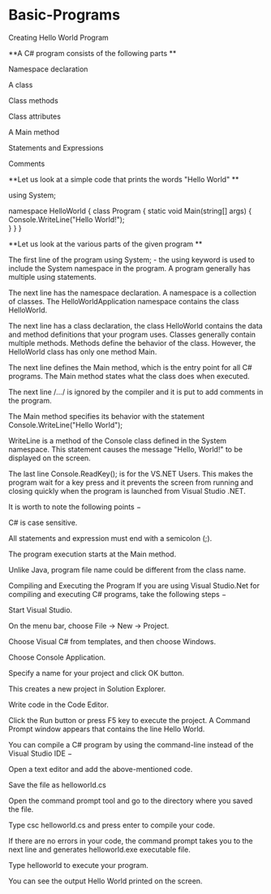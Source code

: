 # Basic-Programs
Creating Hello World Program

**A C# program consists of the following parts **

Namespace declaration

A class

Class methods

Class attributes

A Main method

Statements and Expressions

Comments

**Let us look at a simple code that prints the words "Hello World" **

using System;

namespace HelloWorld
{
  class Program
  {
    static void Main(string[] args)
    {
      Console.WriteLine("Hello World!");    
    }
  }
}


**Let us look at the various parts of the given program **

The first line of the program using System; - the using keyword is used to include the System namespace in the program. A program generally has multiple using statements.

The next line has the namespace declaration. A namespace is a collection of classes. The HelloWorldApplication namespace contains the class HelloWorld.

The next line has a class declaration, the class HelloWorld contains the data and method definitions that your program uses. Classes generally contain multiple methods. Methods define the behavior of the class. However, the HelloWorld class has only one method Main.

The next line defines the Main method, which is the entry point for all C# programs. The Main method states what the class does when executed.

The next line /*...*/ is ignored by the compiler and it is put to add comments in the program.

The Main method specifies its behavior with the statement Console.WriteLine("Hello World");

WriteLine is a method of the Console class defined in the System namespace. This statement causes the message "Hello, World!" to be displayed on the screen.

The last line Console.ReadKey(); is for the VS.NET Users. This makes the program wait for a key press and it prevents the screen from running and closing quickly when the program is launched from Visual Studio .NET.

It is worth to note the following points −

C# is case sensitive.

All statements and expression must end with a semicolon (;).

The program execution starts at the Main method.

Unlike Java, program file name could be different from the class name.

Compiling and Executing the Program
If you are using Visual Studio.Net for compiling and executing C# programs, take the following steps −

Start Visual Studio.

On the menu bar, choose File -> New -> Project.

Choose Visual C# from templates, and then choose Windows.

Choose Console Application.

Specify a name for your project and click OK button.

This creates a new project in Solution Explorer.

Write code in the Code Editor.

Click the Run button or press F5 key to execute the project. A Command Prompt window appears that contains the line Hello World.

You can compile a C# program by using the command-line instead of the Visual Studio IDE −

Open a text editor and add the above-mentioned code.

Save the file as helloworld.cs

Open the command prompt tool and go to the directory where you saved the file.

Type csc helloworld.cs and press enter to compile your code.

If there are no errors in your code, the command prompt takes you to the next line and generates helloworld.exe executable file.

Type helloworld to execute your program.

You can see the output Hello World printed on the screen.
